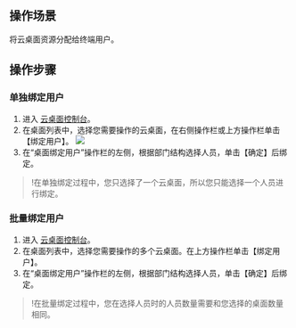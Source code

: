 ## 操作场景
将云桌面资源分配给终端用户。

## 操作步骤
### 单独绑定用户
1. 进入 [云桌面控制台]()。
2. 在桌面列表中，选择您需要操作的云桌面，在右侧操作栏或上方操作栏单击【绑定用户】。
![](https://main.qcloudimg.com/raw/1d5b01f08a0113a64551c7396406c502.png)
3. 在“桌面绑定用户”操作栏的左侧，根据部门结构选择人员，单击【确定】后绑定。

>!在单独绑定过程中，您只选择了一个云桌面，所以您只能选择一个人员进行绑定。

### 批量绑定用户
1. 进入 [云桌面控制台]()。
2. 在桌面列表中，选择您需要操作的多个云桌面。在上方操作栏单击【绑定用户】。
3. 在“桌面绑定用户”操作栏的左侧，根据部门结构选择人员，单击【确定】后绑定。
>!在批量绑定过程中，您在选择人员时的人员数量需要和您选择的桌面数量相同。
